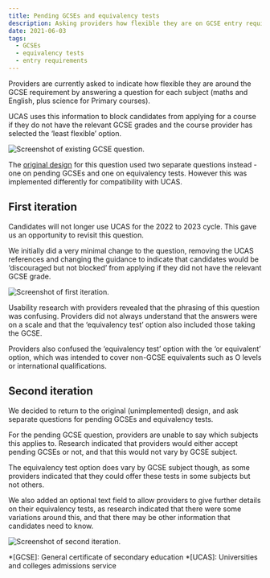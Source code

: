 ```yaml
---
title: Pending GCSEs and equivalency tests
description: Asking providers how flexible they are on GCSE entry requirements
date: 2021-06-03
tags:
  - GCSEs
  - equivalency tests
  - entry requirements
---
```


Providers are currently asked to indicate how flexible they are around the GCSE requirement by answering a question for each subject (maths and English, plus science for Primary courses).

UCAS uses this information to block candidates from applying for a course if they do not have the relevant GCSE grades and the course provider has selected the ‘least flexible’ option.

![Screenshot of existing GCSE question.](existing-question.png "Existing GCSE question")

The [original design](/publish-teacher-training-courses/minimum-course-requirements-logic) for this question used two separate questions instead - one on pending GCSEs and one on equivalency tests. However this was implemented differently for compatibility with UCAS.

## First iteration

Candidates will not longer use UCAS for the 2022 to 2023 cycle. This gave us an opportunity to revisit this question.

We initially did a very minimal change to the question, removing the UCAS references and changing the guidance to indicate that candidates would be ‘discouraged but not blocked’ from applying if they did not have the relevant GCSE grade.

![Screenshot of first iteration.](first-iteration.png "First iteration")

Usability research with providers revealed that the phrasing of this question was confusing. Providers did not always understand that the answers were on a scale and that the ‘equivalency test’ option also included those taking the GCSE.

Providers also confused the ‘equivalency test’ option with the ‘or equivalent’ option, which was intended to cover non-GCSE equivalents such as O levels or international qualifications.

## Second iteration

We decided to return to the original (unimplemented) design, and ask separate questions for pending GCSEs and equivalency tests.

For the pending GCSE question, providers are unable to say which subjects this applies to. Research indicated that providers would either accept pending GCSEs or not, and that this would not vary by GCSE subject.

The equivalency test option does vary by GCSE subject though, as some providers indicated that they could offer these tests in some subjects but not others.

We also added an optional text field to allow providers to give further details on their equivalency tests, as research indicated that there were some variations around this, and that there may be other information that candidates need to know.

![Screenshot of second iteration.](second-iteration.png "Second iteration")

*[GCSE]: General certificate of secondary education
*[UCAS]: Universities and colleges admissions service
